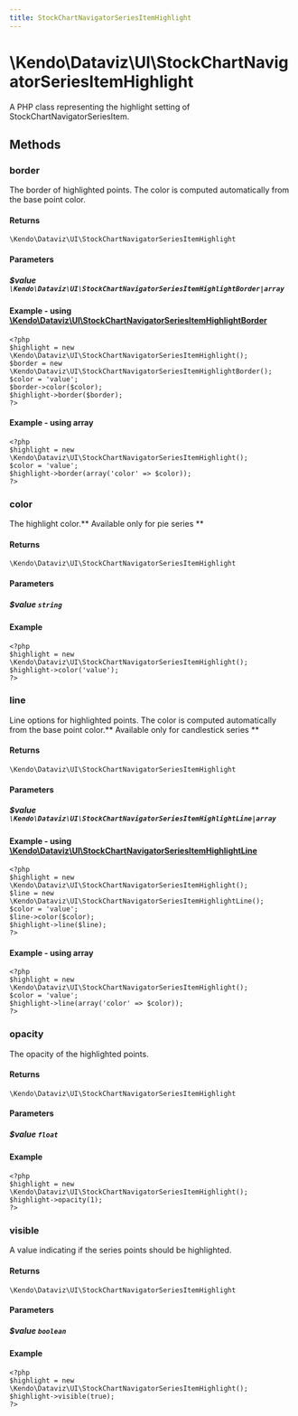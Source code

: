 ```yaml
---
title: StockChartNavigatorSeriesItemHighlight
---
```


# \Kendo\Dataviz\UI\StockChartNavigatorSeriesItemHighlight

A PHP class representing the highlight setting of StockChartNavigatorSeriesItem.


## Methods

### border

The border of highlighted points. The color is computed automatically from the base point color.

#### Returns
`\Kendo\Dataviz\UI\StockChartNavigatorSeriesItemHighlight`

#### Parameters

##### $value `\Kendo\Dataviz\UI\StockChartNavigatorSeriesItemHighlightBorder|array`


#### Example - using [\Kendo\Dataviz\UI\StockChartNavigatorSeriesItemHighlightBorder](/api/wrappers/php/Kendo/Dataviz/UI/StockChartNavigatorSeriesItemHighlightBorder)
    <?php
    $highlight = new \Kendo\Dataviz\UI\StockChartNavigatorSeriesItemHighlight();
    $border = new \Kendo\Dataviz\UI\StockChartNavigatorSeriesItemHighlightBorder();
    $color = 'value';
    $border->color($color);
    $highlight->border($border);
    ?>

#### Example - using array

    <?php
    $highlight = new \Kendo\Dataviz\UI\StockChartNavigatorSeriesItemHighlight();
    $color = 'value';
    $highlight->border(array('color' => $color));
    ?>

### color
The highlight color.** Available only for pie series **

#### Returns
`\Kendo\Dataviz\UI\StockChartNavigatorSeriesItemHighlight`

#### Parameters

##### $value `string`



#### Example 
    <?php
    $highlight = new \Kendo\Dataviz\UI\StockChartNavigatorSeriesItemHighlight();
    $highlight->color('value');
    ?>

### line

Line options for highlighted points. The color is computed automatically from the base point color.** Available only for candlestick series **

#### Returns
`\Kendo\Dataviz\UI\StockChartNavigatorSeriesItemHighlight`

#### Parameters

##### $value `\Kendo\Dataviz\UI\StockChartNavigatorSeriesItemHighlightLine|array`


#### Example - using [\Kendo\Dataviz\UI\StockChartNavigatorSeriesItemHighlightLine](/api/wrappers/php/Kendo/Dataviz/UI/StockChartNavigatorSeriesItemHighlightLine)
    <?php
    $highlight = new \Kendo\Dataviz\UI\StockChartNavigatorSeriesItemHighlight();
    $line = new \Kendo\Dataviz\UI\StockChartNavigatorSeriesItemHighlightLine();
    $color = 'value';
    $line->color($color);
    $highlight->line($line);
    ?>

#### Example - using array

    <?php
    $highlight = new \Kendo\Dataviz\UI\StockChartNavigatorSeriesItemHighlight();
    $color = 'value';
    $highlight->line(array('color' => $color));
    ?>

### opacity
The opacity of the highlighted points.

#### Returns
`\Kendo\Dataviz\UI\StockChartNavigatorSeriesItemHighlight`

#### Parameters

##### $value `float`



#### Example 
    <?php
    $highlight = new \Kendo\Dataviz\UI\StockChartNavigatorSeriesItemHighlight();
    $highlight->opacity(1);
    ?>

### visible
A value indicating if the series points should be highlighted.

#### Returns
`\Kendo\Dataviz\UI\StockChartNavigatorSeriesItemHighlight`

#### Parameters

##### $value `boolean`



#### Example 
    <?php
    $highlight = new \Kendo\Dataviz\UI\StockChartNavigatorSeriesItemHighlight();
    $highlight->visible(true);
    ?>

